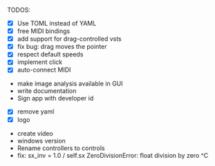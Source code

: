 TODOS:
- [x] Use TOML instead of YAML
- [x] free MIDI bindings
- [x] add support for drag-controlled vsts
- [x] fix bug: drag moves the pointer
- [x] respect default speeds
- [x] implement click
- [x] auto-connect MIDI
- make image analysis available in GUI
- write documentation
- Sign app with developer id
- [x] remove yaml
- [x] logo
- create video
- windows version 
- Rename controllers to controls
- fix:     sx_inv = 1.0 / self.sx
    ZeroDivisionError: float division by zero
    ^C
